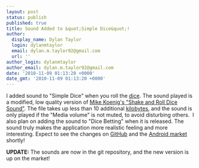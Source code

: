 ```yaml
---
layout: post
status: publish
published: true
title: Sound Added to &quot;Simple Dice&quot;!
author:
  display_name: Dylan Taylor
  login: dylanmtaylor
  email: dylan.m.taylor92@gmail.com
  url: ''
author_login: dylanmtaylor
author_email: dylan.m.taylor92@gmail.com
date: '2010-11-09 01:13:20 +0000'
date_gmt: '2010-11-09 01:13:20 +0000'
---
```

<p>I added sound to "Simple Dice" when you roll the <a class="zem_slink" title="Dice" rel="wikipedia" href="http://en.wikipedia.org/wiki/Dice">dice</a>. The sound played is a modified, low quality version of <a href="http://soundbible.com/182-Shake-And-Roll-Dice.html">Mike Koenig's "Shake and Roll Dice Sound"</a>. The file takes up less than 10 additional <a class="zem_slink" title="Kilobyte" rel="wikipedia" href="http://en.wikipedia.org/wiki/Kilobyte">kilobytes</a>, and the sound is only played if the "Media volume" is not muted, to avoid disturbing others.  I also plan on adding the sound to "Dice Betting" when it is released. The sound truly makes the application more realistic feeling and more interesting. Expect to see the changes on <a class="zem_slink" title="GitHub" rel="homepage" href="http://github.com">GitHub</a> and the <a class="zem_slink" title="Android Market" rel="homepage" href="http://www.android.com/market/">Android market</a> shortly!</p>
<p><strong>UPDATE:</strong> The sounds are now in the git repository, and the new version is up on the market!</p>
